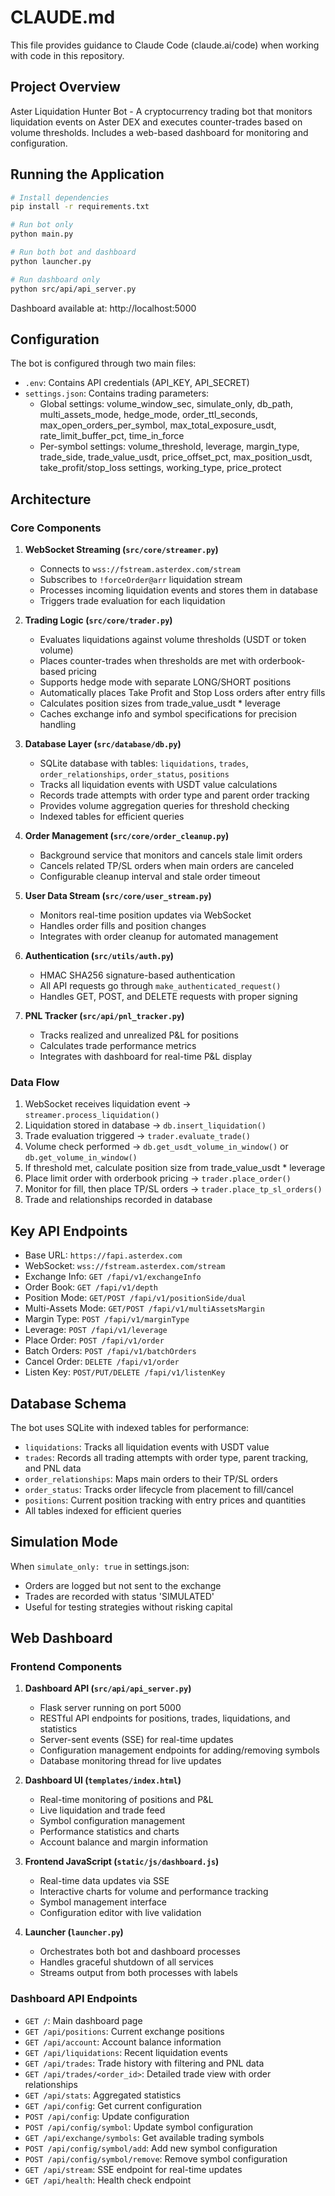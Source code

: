 # CLAUDE.md

This file provides guidance to Claude Code (claude.ai/code) when working with code in this repository.

## Project Overview

Aster Liquidation Hunter Bot - A cryptocurrency trading bot that monitors liquidation events on Aster DEX and executes counter-trades based on volume thresholds. Includes a web-based dashboard for monitoring and configuration.

## Running the Application

```bash
# Install dependencies
pip install -r requirements.txt

# Run bot only
python main.py

# Run both bot and dashboard
python launcher.py

# Run dashboard only
python src/api/api_server.py
```

Dashboard available at: http://localhost:5000

## Configuration

The bot is configured through two main files:
- `.env`: Contains API credentials (API_KEY, API_SECRET)
- `settings.json`: Contains trading parameters:
  - Global settings: volume_window_sec, simulate_only, db_path, multi_assets_mode, hedge_mode, order_ttl_seconds, max_open_orders_per_symbol, max_total_exposure_usdt, rate_limit_buffer_pct, time_in_force
  - Per-symbol settings: volume_threshold, leverage, margin_type, trade_side, trade_value_usdt, price_offset_pct, max_position_usdt, take_profit/stop_loss settings, working_type, price_protect

## Architecture

### Core Components

1. **WebSocket Streaming (`src/core/streamer.py`)**
   - Connects to `wss://fstream.asterdex.com/stream`
   - Subscribes to `!forceOrder@arr` liquidation stream
   - Processes incoming liquidation events and stores them in database
   - Triggers trade evaluation for each liquidation

2. **Trading Logic (`src/core/trader.py`)**
   - Evaluates liquidations against volume thresholds (USDT or token volume)
   - Places counter-trades when thresholds are met with orderbook-based pricing
   - Supports hedge mode with separate LONG/SHORT positions
   - Automatically places Take Profit and Stop Loss orders after entry fills
   - Calculates position sizes from trade_value_usdt * leverage
   - Caches exchange info and symbol specifications for precision handling

3. **Database Layer (`src/database/db.py`)**
   - SQLite database with tables: `liquidations`, `trades`, `order_relationships`, `order_status`, `positions`
   - Tracks all liquidation events with USDT value calculations
   - Records trade attempts with order type and parent order tracking
   - Provides volume aggregation queries for threshold checking
   - Indexed tables for efficient queries

4. **Order Management (`src/core/order_cleanup.py`)**
   - Background service that monitors and cancels stale limit orders
   - Cancels related TP/SL orders when main orders are canceled
   - Configurable cleanup interval and stale order timeout

5. **User Data Stream (`src/core/user_stream.py`)**
   - Monitors real-time position updates via WebSocket
   - Handles order fills and position changes
   - Integrates with order cleanup for automated management

6. **Authentication (`src/utils/auth.py`)**
   - HMAC SHA256 signature-based authentication
   - All API requests go through `make_authenticated_request()`
   - Handles GET, POST, and DELETE requests with proper signing

7. **PNL Tracker (`src/api/pnl_tracker.py`)**
   - Tracks realized and unrealized P&L for positions
   - Calculates trade performance metrics
   - Integrates with dashboard for real-time P&L display

### Data Flow

1. WebSocket receives liquidation event → `streamer.process_liquidation()`
2. Liquidation stored in database → `db.insert_liquidation()`
3. Trade evaluation triggered → `trader.evaluate_trade()`
4. Volume check performed → `db.get_usdt_volume_in_window()` or `db.get_volume_in_window()`
5. If threshold met, calculate position size from trade_value_usdt * leverage
6. Place limit order with orderbook pricing → `trader.place_order()`
7. Monitor for fill, then place TP/SL orders → `trader.place_tp_sl_orders()`
8. Trade and relationships recorded in database

## Key API Endpoints

- Base URL: `https://fapi.asterdex.com`
- WebSocket: `wss://fstream.asterdex.com/stream`
- Exchange Info: `GET /fapi/v1/exchangeInfo`
- Order Book: `GET /fapi/v1/depth`
- Position Mode: `GET/POST /fapi/v1/positionSide/dual`
- Multi-Assets Mode: `GET/POST /fapi/v1/multiAssetsMargin`
- Margin Type: `POST /fapi/v1/marginType`
- Leverage: `POST /fapi/v1/leverage`
- Place Order: `POST /fapi/v1/order`
- Batch Orders: `POST /fapi/v1/batchOrders`
- Cancel Order: `DELETE /fapi/v1/order`
- Listen Key: `POST/PUT/DELETE /fapi/v1/listenKey`

## Database Schema

The bot uses SQLite with indexed tables for performance:
- `liquidations`: Tracks all liquidation events with USDT value
- `trades`: Records all trading attempts with order type, parent tracking, and PNL data
- `order_relationships`: Maps main orders to their TP/SL orders
- `order_status`: Tracks order lifecycle from placement to fill/cancel
- `positions`: Current position tracking with entry prices and quantities
- All tables indexed for efficient queries

## Simulation Mode

When `simulate_only: true` in settings.json:
- Orders are logged but not sent to the exchange
- Trades are recorded with status 'SIMULATED'
- Useful for testing strategies without risking capital

## Web Dashboard

### Frontend Components

1. **Dashboard API (`src/api/api_server.py`)**
   - Flask server running on port 5000
   - RESTful API endpoints for positions, trades, liquidations, and statistics
   - Server-sent events (SSE) for real-time updates
   - Configuration management endpoints for adding/removing symbols
   - Database monitoring thread for live updates

2. **Dashboard UI (`templates/index.html`)**
   - Real-time monitoring of positions and P&L
   - Live liquidation and trade feed
   - Symbol configuration management
   - Performance statistics and charts
   - Account balance and margin information

3. **Frontend JavaScript (`static/js/dashboard.js`)**
   - Real-time data updates via SSE
   - Interactive charts for volume and performance tracking
   - Symbol management interface
   - Configuration editor with live validation

4. **Launcher (`launcher.py`)**
   - Orchestrates both bot and dashboard processes
   - Handles graceful shutdown of all services
   - Streams output from both processes with labels

### Dashboard API Endpoints

- `GET /`: Main dashboard page
- `GET /api/positions`: Current exchange positions
- `GET /api/account`: Account balance information
- `GET /api/liquidations`: Recent liquidation events
- `GET /api/trades`: Trade history with filtering and PNL data
- `GET /api/trades/<order_id>`: Detailed trade view with order relationships
- `GET /api/stats`: Aggregated statistics
- `GET /api/config`: Get current configuration
- `POST /api/config`: Update configuration
- `POST /api/config/symbol`: Update symbol configuration
- `GET /api/exchange/symbols`: Get available trading symbols
- `POST /api/config/symbol/add`: Add new symbol configuration
- `POST /api/config/symbol/remove`: Remove symbol configuration
- `GET /api/stream`: SSE endpoint for real-time updates
- `GET /api/health`: Health check endpoint